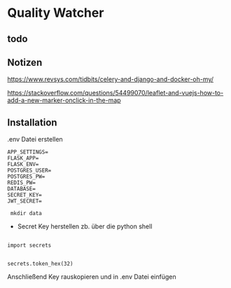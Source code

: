 # Quality Watcher

## todo



## Notizen

https://www.revsys.com/tidbits/celery-and-django-and-docker-oh-my/

https://stackoverflow.com/questions/54499070/leaflet-and-vuejs-how-to-add-a-new-marker-onclick-in-the-map



## Installation

.env Datei erstellen

```
APP_SETTINGS=
FLASK_APP=
FLASK_ENV=
POSTGRES_USER=
POSTGRES_PW=
REDIS_PW=
DATABASE=
SECRET_KEY=
JWT_SECRET=

```

<code> mkdir data </code>

- Secret Key herstellen zb. über die python shell

<code>
import secrets

secrets.token_hex(32)
</code>

Anschließend Key rauskopieren und in .env Datei einfügen
